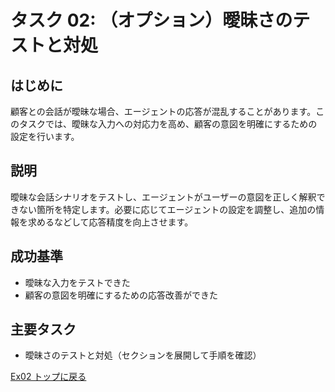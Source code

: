 # タスク 02: （オプション）曖昧さのテストと対処

## はじめに
顧客との会話が曖昧な場合、エージェントの応答が混乱することがあります。このタスクでは、曖昧な入力への対応力を高め、顧客の意図を明確にするための設定を行います。

## 説明
曖昧な会話シナリオをテストし、エージェントがユーザーの意図を正しく解釈できない箇所を特定します。必要に応じてエージェントの設定を調整し、追加の情報を求めるなどして応答精度を向上させます。

## 成功基準
- 曖昧な入力をテストできた
- 顧客の意図を明確にするための応答改善ができた

## 主要タスク
- 曖昧さのテストと対処（セクションを展開して手順を確認）

[Ex02 トップに戻る](./Ex02.ja.md)
